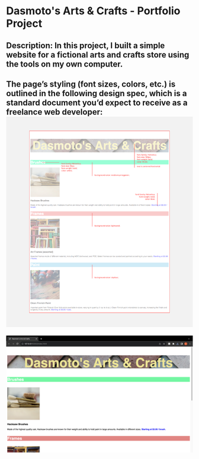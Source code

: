 # Dasmoto's Arts & Crafts - Portfolio Project

## Description: In this project, I built a simple website for a fictional arts and crafts store using the tools on my own computer.​

## The page’s styling (font sizes, colors, etc.) is outlined in the following design spec, which is a standard document you’d expect to receive as a freelance web developer: ![Damoto's Outline](/resources/dasmotos-arts_redline.jpg?raw=true "Dasmoto's Webpage Outline")

![Dasmoto's Arts & Crafts Website Preview](/resources/Dasmoto's%20Art%20&%20Crafts%20Preview.png?raw=true "Dasmoto's Arts & Crafts Website Preview")